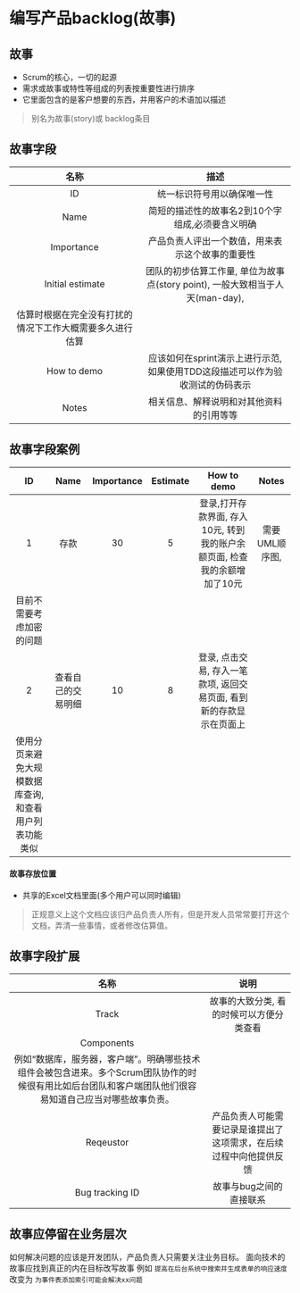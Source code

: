 # 编写产品backlog(故事)

## 故事

- Scrum的核心，一切的起源
- 需求或故事或特性等组成的列表按重要性进行排序
- 它里面包含的是客户想要的东西，并用客户的术语加以描述

> 别名为故事(story)或 backlog条目

## 故事字段

|              名称              |                          描述                          |
|:----------------------------:|:----------------------------------------------------:|
|              ID              |                    统一标识符号用以确保唯一性                     |
|             Name             |              简短的描述性的故事名2到10个字组成,必须要含义明确              |
|          Importance          |               产品负责人评出一个数值，用来表示这个故事的重要性               |
|       Initial estimate       | 团队的初步估算工作量, 单位为故事点(story point), 一般大致相当于人天(man-day), 
 估算时根据在完全没有打扰的情况下工作大概需要多久进行估算 |
|         How to demo          |     应该如何在sprint演示上进行示范, 如果使用TDD这段描述可以作为验收测试的伪码表示     |
|            Notes             |                 相关信息、解释说明和对其他资料的引用等等                 |

## 故事字段案例

|             ID              |   Name    | Importance | Estimate |                How to demo                 |   Notes   |
|:---------------------------:|:---------:|:----------:|:--------:|:------------------------------------------:|:---------:|
|              1              |    存款     |     30     |    5     | 登录,打开存款界面, 存入10元, 转到我的账户余额页面, 检查我的余额增加了10元 | 需要UML顺序图, 
        目前不需要考虑加密的问题         |
|              2              | 查看自己的交易明细 |     10     |    8     |   登录, 点击交易, 存入一笔款项, 返回交易页面, 看到新的存款显示在页面上   |
 使用分页来避免大规模数据库查询,和查看用户列表功能类似 |

#### 故事存放位置

- 共享的Excel文档里面(多个用户可以同时编辑)

> 正规意义上这个文档应该归产品负责人所有，但是开发人员常常要打开这个文档，弄清一些事情，或者修改估算值。

## 故事字段扩展

|                                       名称                                        |                说明                 |
|:-------------------------------------------------------------------------------:|:---------------------------------:|
|                                      Track                                      |       故事的大致分类, 看的时候可以方便分类查看       |
|                                   Components                                    |
 例如“数据库，服务器，客户端”。明确哪些技术组件会被包含进来。多个Scrum团队协作的时候很有用比如后台团队和客户端团队他们很容易知道自己应当对哪些故事负责。 |
|                                    Reqeustor                                    | 产品负责人可能需要记录是谁提出了这项需求，在后续过程中向他提供反馈 |
|                                 Bug tracking ID                                 |           故事与bug之间的直接联系           |

## 故事应停留在业务层次

如何解决问题的应该是开发团队，产品负责人只需要关注业务目标。
面向技术的故事应找到真正的内在目标改写故事
例如 `提高在后台系统中搜索并生成表单的响应速度` 改变为 `为事件表添加索引可能会解决xx问题`